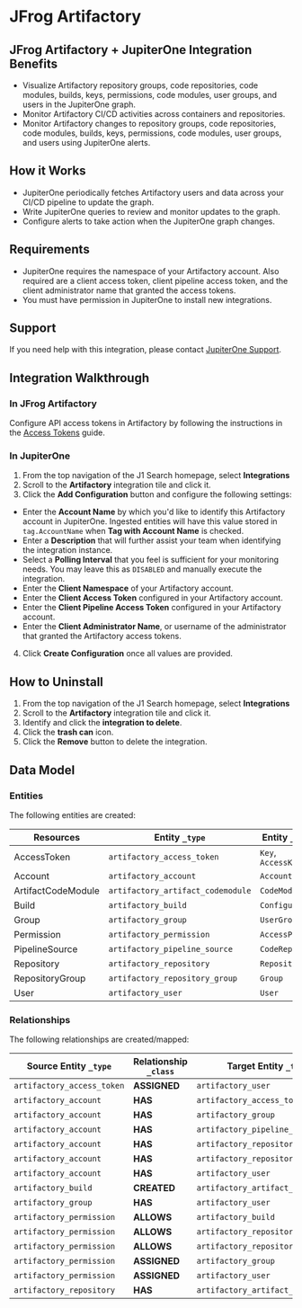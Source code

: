 # JFrog Artifactory

## JFrog Artifactory + JupiterOne Integration Benefits

- Visualize Artifactory repository groups, code repositories, code modules,
  builds, keys, permissions, code modules, user groups, and users in the
  JupiterOne graph.
- Monitor Artifactory CI/CD activities across containers and repositories.
- Monitor Artifactory changes to repository groups, code repositories, code
  modules, builds, keys, permissions, code modules, user groups, and users using
  JupiterOne alerts.

## How it Works

- JupiterOne periodically fetches Artifactory users and data across your CI/CD
  pipeline to update the graph.
- Write JupiterOne queries to review and monitor updates to the graph.
- Configure alerts to take action when the JupiterOne graph changes.

## Requirements

- JupiterOne requires the namespace of your Artifactory account. Also required
  are a client access token, client pipeline access token, and the client
  administrator name that granted the access tokens.
- You must have permission in JupiterOne to install new integrations.

## Support

If you need help with this integration, please contact
[JupiterOne Support](https://support.jupiterone.io).

## Integration Walkthrough

### In JFrog Artifactory

Configure API access tokens in Artifactory by following the instructions in the
[Access Tokens](https://www.jfrog.com/confluence/display/JFROG/Access+Tokens#AccessTokens-CreateToken)
guide.

### In JupiterOne

1. From the top navigation of the J1 Search homepage, select **Integrations**
2. Scroll to the **Artifactory** integration tile and click it.
3. Click the **Add Configuration** button and configure the following settings:

- Enter the **Account Name** by which you'd like to identify this Artifactory
  account in JupiterOne. Ingested entities will have this value stored in
  `tag.AccountName` when **Tag with Account Name** is checked.
- Enter a **Description** that will further assist your team when identifying
  the integration instance.
- Select a **Polling Interval** that you feel is sufficient for your monitoring
  needs. You may leave this as `DISABLED` and manually execute the integration.
- Enter the **Client Namespace** of your Artifactory account.
- Enter the **Client Access Token** configured in your Artifactory account.
- Enter the **Client Pipeline Access Token** configured in your Artifactory
  account.
- Enter the **Client Administrator Name**, or username of the administrator that
  granted the Artifactory access tokens.

4. Click **Create Configuration** once all values are provided.

## How to Uninstall

1. From the top navigation of the J1 Search homepage, select **Integrations**
2. Scroll to the **Artifactory** integration tile and click it.
3. Identify and click the **integration to delete**.
4. Click the **trash can** icon.
5. Click the **Remove** button to delete the integration.

<!-- {J1_DOCUMENTATION_MARKER_START} -->
<!--
********************************************************************************
NOTE: ALL OF THE FOLLOWING DOCUMENTATION IS GENERATED USING THE
"j1-integration document" COMMAND. DO NOT EDIT BY HAND! PLEASE SEE THE DEVELOPER
DOCUMENTATION FOR USAGE INFORMATION:

https://github.com/JupiterOne/sdk/blob/master/docs/integrations/development.md
********************************************************************************
-->

## Data Model

### Entities

The following entities are created:

| Resources          | Entity `_type`                    | Entity `_class`    |
| ------------------ | --------------------------------- | ------------------ |
| AccessToken        | `artifactory_access_token`        | `Key`, `AccessKey` |
| Account            | `artifactory_account`             | `Account`          |
| ArtifactCodeModule | `artifactory_artifact_codemodule` | `CodeModule`       |
| Build              | `artifactory_build`               | `Configuration`    |
| Group              | `artifactory_group`               | `UserGroup`        |
| Permission         | `artifactory_permission`          | `AccessPolicy`     |
| PipelineSource     | `artifactory_pipeline_source`     | `CodeRepo`         |
| Repository         | `artifactory_repository`          | `Repository`       |
| RepositoryGroup    | `artifactory_repository_group`    | `Group`            |
| User               | `artifactory_user`                | `User`             |

### Relationships

The following relationships are created/mapped:

| Source Entity `_type`      | Relationship `_class` | Target Entity `_type`             |
| -------------------------- | --------------------- | --------------------------------- |
| `artifactory_access_token` | **ASSIGNED**          | `artifactory_user`                |
| `artifactory_account`      | **HAS**               | `artifactory_access_token`        |
| `artifactory_account`      | **HAS**               | `artifactory_group`               |
| `artifactory_account`      | **HAS**               | `artifactory_pipeline_source`     |
| `artifactory_account`      | **HAS**               | `artifactory_repository`          |
| `artifactory_account`      | **HAS**               | `artifactory_repository_group`    |
| `artifactory_account`      | **HAS**               | `artifactory_user`                |
| `artifactory_build`        | **CREATED**           | `artifactory_artifact_codemodule` |
| `artifactory_group`        | **HAS**               | `artifactory_user`                |
| `artifactory_permission`   | **ALLOWS**            | `artifactory_build`               |
| `artifactory_permission`   | **ALLOWS**            | `artifactory_repository`          |
| `artifactory_permission`   | **ALLOWS**            | `artifactory_repository_group`    |
| `artifactory_permission`   | **ASSIGNED**          | `artifactory_group`               |
| `artifactory_permission`   | **ASSIGNED**          | `artifactory_user`                |
| `artifactory_repository`   | **HAS**               | `artifactory_artifact_codemodule` |

<!--
********************************************************************************
END OF GENERATED DOCUMENTATION AFTER BELOW MARKER
********************************************************************************
-->
<!-- {J1_DOCUMENTATION_MARKER_END} -->
